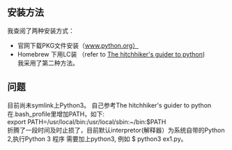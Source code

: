 ## 安装方法
我查阅了两种安装方式：
- 官网下载PKG文件安装（www.python.org）
- Homebrew 下用LC装 （refer to [The hitchhiker's guider to python](http://docs.python-guide.org/en/latest/))  
我采用了第二种方法。

## 问题
目前尚未symlink上Python3。
自己参考The hitchhiker's guider to python 在.bash_profile里增加PATH，如下:  
export PATH=/usr/local/bin:/usr/local/sbin:~/bin:$PATH  
折腾了一段时间及时止损了，目前默认interpretor(解释器）为系统自带的Python 2,执行Python 3 程序
需要加上python3, 例如 $ python3 ex1.py。

